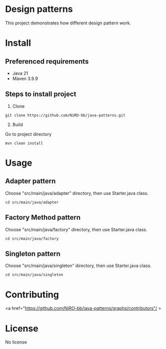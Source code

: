 # Design patterns

This project demonstrates how different design pattern work.

# Install

## Preferenced requirements
* Java 21
* Maven 3.9.9

## Steps to install project

1. Clone
```shell
git clone https://github.com/NiRO-bb/java-patterns.git
```
2. Build

Go to project directory
```shell
mvn clean install
```

# Usage

## Adapter pattern

Choose "src/main/java/adapter" directory, then use Starter.java class.
```shell
cd src/main/java/adapter
```

## Factory Method pattern

Choose "src/main/java/factory" directory, then use Starter.java class.
```shell
cd src/main/java/factory
```

## Singleton pattern

Choose "src/main/java/singleton" directory, then use Starter.java class.
```shell
cd src/main/java/singleton
```

# Contributing

<a href="https://github.com/NiRO-bb/java-patterns/graphs/contributors"/ >

# License

No license

